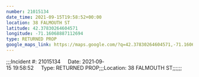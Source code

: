 ```yaml
---
number: 21015134
date_time: 2021-09-15T19:58:52+00:00
location: 38 FALMOUTH ST
latitude: 42.37830264604571
longitude: -71.16068887112694
type: RETURNED PROP
google_maps_link: https://maps.google.com/?q=42.37830264604571,-71.16068887112694
---
```


;;;Incident #: 21015134     Date: 2021‐09‐15 19:58:52     Type: RETURNED PROP;;;Location: 38 FALMOUTH ST;;;;;;
